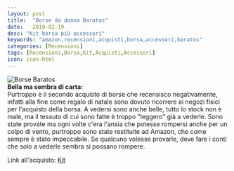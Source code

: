 ```yaml
---
layout: post
title:  "Borse da donna Baratos"
date:   2019-02-19
desc: "Kit borsa più accessori"
keywords: "amazon,recensioni,acquisti,borsa,accessori,baratos"
categories: [Recensioni]
tags: [Recensioni,Borsa,Kit,Acquisti,Accessori]
icon: icon-html
---
```


![Borse Baratos](https://images-na.ssl-images-amazon.com/images/I/71iwP0UZhML._SL1095_.jpg) <br>
**Bella ma sembra di carta:**<br>
Purtroppo è il secondo acquisto di borse che recensisco negativamente, infatti alla fine come regalo di natale sono dovuto ricorrere ai negozi fisici per l'acquisto della borsa. A vedersi sono anche belle, tutto lo stock non è male, ma il tessuto di cui sono fatte è troppo "leggero" già a vederle. Sono state provate ma ogni volte c'era l'ansia che potesse rompersi anche per un colpo di vento, purtroppo sono state restituite ad Amazon, che come sempre è stato impeccabile. Se qualcuno volesse provarle, deve fare i conti che solo a vederle sembra si possano rompere.

Link all'acquisto: [Kit](https://amzn.to/2VcTVl0)
